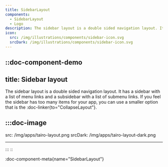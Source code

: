 ```yaml
---
title: SidebarLayout
components:
  - SidebarLayout
  - Logo
description: The sidebar layout is a double sided navigation layout. It has a sidebar with a list of menu links and a subsidebar with a list of submenu links.
icon:
  src: /img/illustrations/components/sidebar-icon.svg
  srcDark: /img/illustrations/components/sidebar-icon.svg
---
```


## ::doc-component-demo

## title: Sidebar layout

The sidebar layout is a double sided navigation layout. It has a sidebar with a list of menu links and a subsidebar with a list of submenu links. If you feel the sidebar has too many items for your app, you can use a smaller option that is the :doc-linker{to="CollapseLayout"}.

## :::doc-image

src: /img/apps/tairo-layout.png
srcDark: /img/apps/tairo-layout-dark.png

---

:::
::

:doc-component-meta{name="SidebarLayout"}

